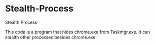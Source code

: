 # Stealth-Process
Stealth Process

This code is a program that hides chrome.exe from Taskmgr.exe. It can stealth other processes besides chrome.exe.
